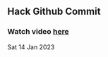 
 ## Hack Github Commit 
 ### Watch video <a href="https://www.youtube.com">here</a> 
 Sat 14 Jan 2023 
